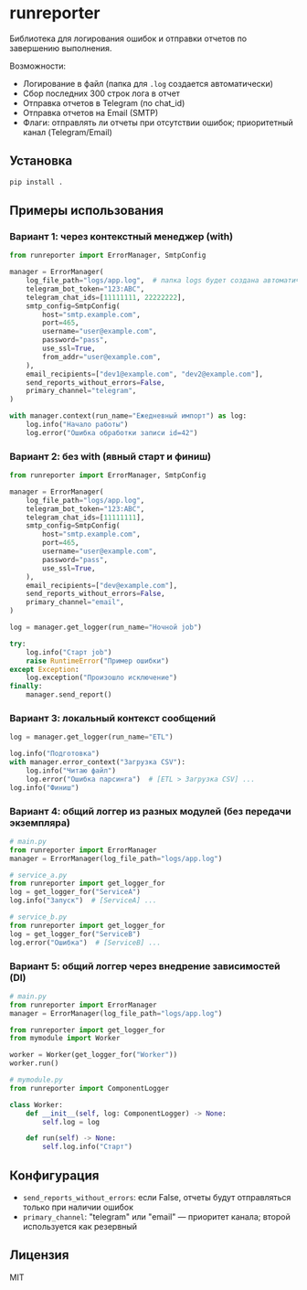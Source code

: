 # runreporter

Библиотека для логирования ошибок и отправки отчетов по завершению выполнения.

Возможности:
- Логирование в файл (папка для `.log` создается автоматически)
- Сбор последних 300 строк лога в отчет
- Отправка отчетов в Telegram (по chat_id)
- Отправка отчетов на Email (SMTP)
- Флаги: отправлять ли отчеты при отсутствии ошибок; приоритетный канал (Telegram/Email)

## Установка

```bash
pip install .
```

## Примеры использования

### Вариант 1: через контекстный менеджер (with)
```python
from runreporter import ErrorManager, SmtpConfig

manager = ErrorManager(
    log_file_path="logs/app.log",  # папка logs будет создана автоматически
    telegram_bot_token="123:ABC",
    telegram_chat_ids=[11111111, 22222222],
    smtp_config=SmtpConfig(
        host="smtp.example.com",
        port=465,
        username="user@example.com",
        password="pass",
        use_ssl=True,
        from_addr="user@example.com",
    ),
    email_recipients=["dev1@example.com", "dev2@example.com"],
    send_reports_without_errors=False,
    primary_channel="telegram",
)

with manager.context(run_name="Ежедневный импорт") as log:
    log.info("Начало работы")
    log.error("Ошибка обработки записи id=42")
```

### Вариант 2: без with (явный старт и финиш)
```python
from runreporter import ErrorManager, SmtpConfig

manager = ErrorManager(
    log_file_path="logs/app.log",
    telegram_bot_token="123:ABC",
    telegram_chat_ids=[11111111],
    smtp_config=SmtpConfig(
        host="smtp.example.com",
        port=465,
        username="user@example.com",
        password="pass",
        use_ssl=True,
    ),
    email_recipients=["dev@example.com"],
    send_reports_without_errors=False,
    primary_channel="email",
)

log = manager.get_logger(run_name="Ночной job")

try:
    log.info("Старт job")
    raise RuntimeError("Пример ошибки")
except Exception:
    log.exception("Произошло исключение")
finally:
    manager.send_report()
```

### Вариант 3: локальный контекст сообщений
```python
log = manager.get_logger(run_name="ETL")

log.info("Подготовка")
with manager.error_context("Загрузка CSV"):
    log.info("Читаю файл")
    log.error("Ошибка парсинга")  # [ETL > Загрузка CSV] ...
log.info("Финиш")
```

### Вариант 4: общий логгер из разных модулей (без передачи экземпляра)
```python
# main.py
from runreporter import ErrorManager
manager = ErrorManager(log_file_path="logs/app.log")

# service_a.py
from runreporter import get_logger_for
log = get_logger_for("ServiceA")
log.info("Запуск")  # [ServiceA] ...

# service_b.py
from runreporter import get_logger_for
log = get_logger_for("ServiceB")
log.error("Ошибка")  # [ServiceB] ...
```

### Вариант 5: общий логгер через внедрение зависимостей (DI)
```python
# main.py
from runreporter import ErrorManager
manager = ErrorManager(log_file_path="logs/app.log")

from runreporter import get_logger_for
from mymodule import Worker

worker = Worker(get_logger_for("Worker"))
worker.run()

# mymodule.py
from runreporter import ComponentLogger

class Worker:
    def __init__(self, log: ComponentLogger) -> None:
        self.log = log

    def run(self) -> None:
        self.log.info("Старт")
```

## Конфигурация
- `send_reports_without_errors`: если False, отчеты будут отправляться только при наличии ошибок
- `primary_channel`: "telegram" или "email" — приоритет канала; второй используется как резервный

## Лицензия
MIT
